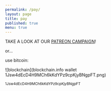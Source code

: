 ```yaml
---
permalink: /pay/
layout: page
title: pay
published: true
menu: true
---
```


TAKE A LOOK AT OUR [PATREON CAMPAIGN](http://patreon.com/cregox)!

or...

use bitcoin:

![blockchain](blockchain.info wallet 1Jsw4dEcD4H9MCh6kKdYPz9cpKjyBNgpFT.png)

<small>1Jsw4dEcD4H9MCh6kKdYPz9cpKjyBNgpFT</small>
